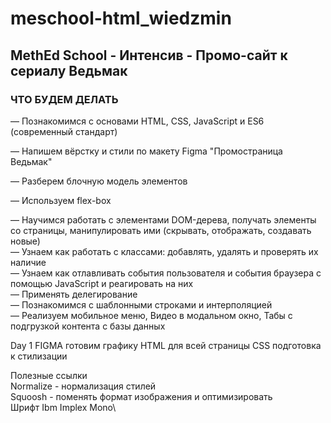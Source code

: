 # meschool-html_wiedzmin
## MethEd School - Интенсив - Промо-сайт к сериалу Ведьмак


### ЧТО БУДЕМ ДЕЛАТЬ

— Познакомимся с основами HTML, CSS, JavaScript и ES6 (современный стандарт)

— Напишем вёрстку и стили по макету Figma "Промостраница Ведьмак"

— Разберем блочную модель элементов

— Используем flex-box

— Научимся работать с элементами DOM-дерева, получать элементы со страницы, манипулировать ими (скрывать, отображать, создавать новые)\
— Узнаем как работать с классами: добавлять, удалять и проверять их наличие\
— Узнаем как отлавливать события пользователя и события браузера с помощью JavaScript и реагировать на них\
— Применять делегирование\
— Познакомимся с шаблонными строками и интерполяцией\
— Реализуем мобильное меню, Видео в модальном окно,  Табы с подгрузкой контента с базы данных

Day 1
FIGMA готовим графику
HTML для всей страницы
CSS подготовка к стилизации

Полезные ссылки\
Normalize - нормализация стилей\
Squoosh - поменять формат изображения и оптимизировать\
Шрифт Ibm Implex Mono\
